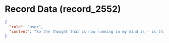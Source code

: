 # Record Data (record_2552)

```json
{
  "role": "user",
  "content": "So the thought that is now running in my mind is - is this authoritarian \"Style\" of management? what is authoritarian style of management? "
}
```

